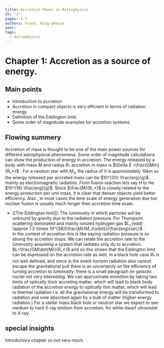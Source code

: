 ```yaml
---
title: Accretion Power in Astrophysics
Ch: "1"
pages: 1-7
authors: Frank, King &Raine
year: 
tags:
  - Astrophysics
---
```


# Chapter 1: Accretion as a source of energy.


## Main points
- Introduction to accretion
- Accretion in compact objects is very efficient in terms of radiation energy.
- Definition of the Eddington limit.
- Some order of magnitude examples for accretion systems.

## Flowing summery
Accretion of mass is thought to be one of the main power sources for different astrophysical phenomena.
Some order of magnitude calculations can show the production of energy in accretion:
The energy released by a body with mass $M$ and radius $R_*$ accretion $m$ mass is $\Delta E =\frac{GMm}{R_*}$ . For a neutron star with $M_\odot$  the radius of it is approximately $10km$ so the energy released per accreted mass can be $10^{20} \frac{erg}{g}$ , mainly as electromagnetic radiation. From fusion reaction  lets say H to He $10^{19} \frac{erg}{g}$.
Since $\frac{M}{R_*}$ is closely related to the energy production per unit mass, it is clear that denser objects yield better efficiency.
Also , in most cases the time scale of energy generation due too nuclear fusion is usually much longer then accretion time scale.
- [[The Eddington limit]]: The luminosity in which particles will be unbound by gravity due to the radiation pressure.
For Thompson scattering dominated and mainly ionized hydrogen gas $L_{edd} \approx 1.3 \times 10^{38}(\frac{M}{M_{\odot}})\frac{erg}{sec}$ .  
In the context of accretion this is like saying radiation pressure is so strong the accretion stops.
We can relate the accretion rate to the luminosity assuming a system that radiates only du to accretion.
$L=\frac{GM\dot{M}}{R_*}$  and so this shows that the Eddington limit can be expressed on the accretion rate as well.
In a black hole case $R_*$ is not well defined, and since in the event horizon radiation also cannot escape the gravitational pull there is an uncertainty on the efficiency of turning accretion to luminosity. 
there is a small paragraph on galactic nuclei not very interesting. 
We can approximate emmition by taking two limits of optically thick accreting matter, which will lead to black body radiation of the accretion energy to optically thin matter, which will lead to thermal radiation i.e. all the gravitational energy will be transformed to radiation and note absorbed again by a bulk of matter (higher energy radiation.)
For a stellar mass black hole or neutron star we expect to see medium to hard X-ray emition from accretion. for white dwarf ultraviolet to X-ray.



## special insights
Introductory chapter so not very much.

